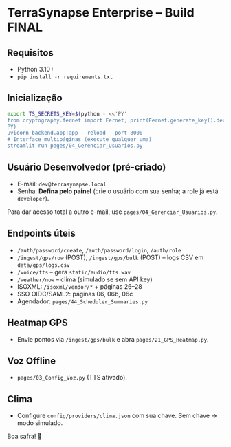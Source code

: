 # TerraSynapse Enterprise – Build FINAL

## Requisitos
- Python 3.10+
- `pip install -r requirements.txt`

## Inicialização
```bash
export TS_SECRETS_KEY=$(python - <<'PY'
from cryptography.fernet import Fernet; print(Fernet.generate_key().decode())
PY)
uvicorn backend.app:app --reload --port 8000
# Interface multipáginas (execute qualquer uma)
streamlit run pages/04_Gerenciar_Usuarios.py
```

## Usuário Desenvolvedor (pré-criado)
- E-mail: `dev@terrasynapse.local`
- Senha: **Defina pelo painel** (crie o usuário com sua senha; a role já está `developer`).

Para dar acesso total a outro e-mail, use `pages/04_Gerenciar_Usuarios.py`.

## Endpoints úteis
- `/auth/password/create`, `/auth/password/login`, `/auth/role`
- `/ingest/gps/row` (POST), `/ingest/gps/bulk` (POST) – logs CSV em `data/gps/logs.csv`
- `/voice/tts` – gera `static/audio/tts.wav`
- `/weather/now` – clima (simulado se sem API key)
- ISOXML: `/isoxml/vendor/*` + páginas 26–28
- SSO OIDC/SAML2: páginas 06, 06b, 06c
- Agendador: `pages/44_Scheduler_Summaries.py`

## Heatmap GPS
- Envie pontos via `/ingest/gps/bulk` e abra `pages/21_GPS_Heatmap.py`.

## Voz Offline
- `pages/03_Config_Voz.py` (TTS ativado).

## Clima
- Configure `config/providers/clima.json` com sua chave. Sem chave → modo simulado.

Boa safra! 🌾